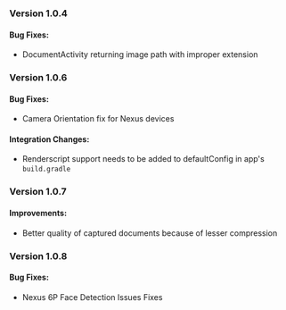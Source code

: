 ### Version 1.0.4
#### Bug Fixes:
- DocumentActivity returning image path with improper extension

### Version 1.0.6
#### Bug Fixes:
- Camera Orientation fix for Nexus devices
#### Integration Changes:
- Renderscript support needs to be added to defaultConfig in app's `build.gradle`

### Version 1.0.7
#### Improvements:
- Better quality of captured documents because of lesser compression

### Version 1.0.8
#### Bug Fixes:
- Nexus 6P Face Detection Issues Fixes
